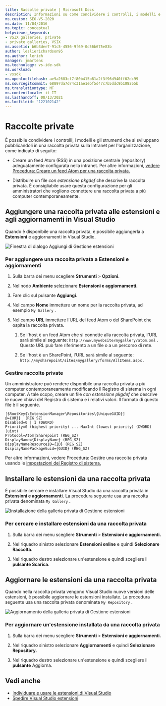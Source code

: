```yaml
---
title: Raccolte private | Microsoft Docs
description: Informazioni su come condividere i controlli, i modelli e gli strumenti che si sviluppano in Visual Studio SDK pubblicandoli in una raccolta privata.
ms.custom: SEO-VS-2020
ms.date: 11/04/2016
ms.topic: conceptual
helpviewer_keywords:
- VSIX galleries, private
- private galleries, VSIX
ms.assetid: b6b3dee7-91c5-4556-9f69-0d56b675e83b
author: leslierichardson95
ms.author: lerich
manager: jmartens
ms.technology: vs-ide-sdk
ms.workload:
- vssdk
ms.openlocfilehash: ae9a2683cf7f80b415b81a2f3f96d940ff62dc99
ms.sourcegitcommit: 68897da7d74c31ae1ebf5d47c7b5ddc9b108265b
ms.translationtype: MT
ms.contentlocale: it-IT
ms.lasthandoff: 08/13/2021
ms.locfileid: "122102142"
---
```

# <a name="private-galleries"></a>Raccolte private
È possibile condividere i controlli, i modelli e gli  strumenti che si sviluppano pubblicandoli in una raccolta privata sulla Intranet per l'organizzazione, come indicato di seguito:

- Creare un feed Atom (RSS) in una posizione centrale (repository) adeguatamente configurata nella intranet. Per altre informazioni, [vedere Procedura: Creare un feed Atom per una raccolta privata.](../extensibility/how-to-create-an-atom-feed-for-a-private-gallery.md)

- Distribuire un file *con estensione pkgdef* che descrive la raccolta privata. È consigliabile usare questa configurazione per gli amministratori che vogliono connettere una raccolta privata a più computer contemporaneamente.

## <a name="add-a-private-gallery-to-extensions-and-updates-in-visual-studio"></a>Aggiungere una raccolta privata alle estensioni e agli aggiornamenti in Visual Studio
 Quando è disponibile una raccolta privata, è possibile aggiungerla a **Estensioni** e aggiornamenti in Visual Studio.

 ![Finestra di dialogo Aggiungi di Gestione estensioni](../extensibility/media/em_adddialog.png "EM_AddDialog")

### <a name="to-add-a-private-gallery-to-extensions-and-updates"></a>Per aggiungere una raccolta privata a Estensioni e aggiornamenti

1. Sulla barra dei menu scegliere **Strumenti**  >  **Opzioni**.

2. Nel nodo **Ambiente** selezionare **Estensioni e aggiornamenti.**

3. Fare clic sul pulsante **Aggiungi**.

4. Nel campo **Nome** immettere un nome per la raccolta privata, ad esempio `My Gallery` .

5. Nel campo **URL** immettere l'URL del feed Atom o del SharePoint che ospita la raccolta privata.

    1. Se l'host è un feed Atom che si connette alla raccolta privata, l'URL sarà simile al seguente: `http://www.mywebsite/mygallery/atom.xml` .  Questo URL può fare riferimento a un file o a un percorso di rete.

    2. Se l'host è un SharePoint, l'URL sarà simile al seguente: `http://mysharepoint/sites/mygallery/forms/AllItems.aspx` .

### <a name="manage-private-galleries"></a>Gestire raccolte private
 Un amministratore può rendere disponibile una raccolta privata a più computer contemporaneamente modificando il Registro di sistema in ogni computer. A tale scopo, creare un file *con estensione pkgdef* che descrive le nuove chiavi del Registro di sistema e i relativi valori.  Il formato di questo file è il seguente.

```
[$RootKey$\ExtensionManager\Repositories\{UniqueGUID}]
@={URI}  (REG_SZ)
Disabled=0 | 1 (DWORD)
Priority=0 (highest priority) ... MaxInt (lowest priority) (DWORD) (uint)
Protocol=Atom|Sharepoint (REG_SZ)
DisplayName={DisplayName} (REG_SZ)
DisplayNameResourceID={ID} (REG_SZ)
DisplayNamePackageGuid={GUID} (REG_SZ)

```

 Per altre informazioni, vedere Procedura: Gestire una raccolta privata usando le [impostazioni del Registro di sistema.](../extensibility/how-to-manage-a-private-gallery-by-using-registry-settings.md)

## <a name="install-extensions-from-a-private-gallery"></a>Installare le estensioni da una raccolta privata
 È possibile cercare e installare Visual Studio da una raccolta privata in **Estensioni e aggiornamenti.** La procedura seguente usa una raccolta privata denominata `My Gallery` .

 ![Installazione della galleria privata di Gestione estensioni](../extensibility/media/em_.png "EM_")

### <a name="to-search-for-and-install-extensions-from-a-private-gallery"></a>Per cercare e installare estensioni da una raccolta privata

1. Sulla barra dei menu scegliere **Strumenti**  >  **Estensioni e aggiornamenti.**

2. Nel riquadro sinistro selezionare **Estensioni online** e quindi **Selezionare Raccolta.**

3. Nel riquadro destro selezionare un'estensione e quindi scegliere il **pulsante Scarica.**

## <a name="update-extensions-from-a-private-gallery"></a>Aggiornare le estensioni da una raccolta privata
 Quando nella raccolta privata vengono Visual Studio nuove versioni delle estensioni, è possibile aggiornare le estensioni installate. La procedura seguente usa una raccolta privata denominata `My Repository` .

 ![Aggiornamento della galleria privata di Gestione estensioni](../extensibility/media/em_update.png "EM_Update")

### <a name="to-update-an-installed-extension-from-a-private-gallery"></a>Per aggiornare un'estensione installata da una raccolta privata

1. Sulla barra dei menu scegliere **Strumenti**  >  **Estensioni e aggiornamenti.**

2. Nel riquadro sinistro selezionare **Aggiornamenti** e quindi **Selezionare Repository.**

3. Nel riquadro destro selezionare un'estensione e quindi scegliere il **pulsante** Aggiorna.

## <a name="see-also"></a>Vedi anche
- [Individuare e usare le estensioni di Visual Studio](../ide/finding-and-using-visual-studio-extensions.md)
- [Spedire Visual Studio estensioni](../extensibility/shipping-visual-studio-extensions.md)
